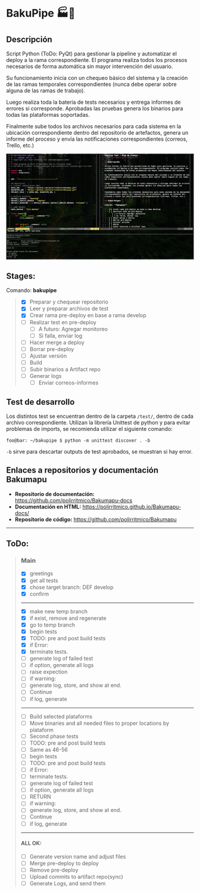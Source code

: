 BakuPipe :factory::calling:
===========================

## Descripción

Script Python (ToDo: PyQt) para gestionar la pipeline y automatizar el deploy a
la rama correspondiente. El programa realiza todos los procesos necesarios de
forma automática sin mayor intervención del usuario.

Su funcionamiento inicia con un chequeo básico del sistema y la creación de las
ramas temporales correspondientes (nunca debe operar sobre alguna de las ramas
de trabajo).

Luego realiza toda la batería de tests necesarios y entrega informes de errores
si corresponde. Aprobadas las pruebas genera los binarios para todas las
plataformas soportadas.

Finalmente sube todos los archivos necesarios para cada sistema en la ubicación
correspondiente dentro del repositorio de artefactos, genera un informe del
proceso y envía las notificaciones correspondientes (correos, Trello, etc.)

![sceenshot](docs/screenshot.png)

## Stages:

Comando: **bakupipe**

> - [x] Preparar y chequear repositorio
> - [x] Leer y preparar archivos de test
> - [x] Crear rama pre-deploy en base a rama develop
> - [ ] Realizar test en pre-deploy
>    - [ ] A futuro: Agregar monitoreo
>    - [ ] Si falla, enviar log
> - [ ] Hacer merge a deploy
> - [ ] Borrar pre-deploy
> - [ ] Ajustar versión
> - [ ] Build
> - [ ] Subir binarios a Artifact repo
> - [ ] Generar logs
>    - [ ] Enviar correos-informes

## Test de desarrollo

Los distintos test se encuentran dentro de la carpeta `/test/`, dentro de cada
archivo correspondiente. Utilizan la librería Unittest de python y para evitar
problemas de imports, se recomienda utilizar el siguiente comando:

```console
foo@bar: ~/bakupipe $ python -m unittest discover . -b
```
`-b` sirve para descartar outputs de test aprobados, se muestran si hay error.

## Enlaces a repositorios y documentación Bakumapu

* **Repositorio de documentación:** https://github.com/polirritmico/Bakumapu-docs
* **Documentación en HTML:** https://polirritmico.github.io/Bakumapu-docs/
* **Repositorio de código:** https://github.com/polirritmico/Bakumapu

---

## ToDo:

> ### Main
> * [x]  greetings
> * [x]  get all tests
> * [x]  chose target branch: DEF develop
> * [x]  confirm
> ------------------------------------------------------------------------------
> * [x]  make new temp branch
> * [x]    if exist, remove and regenerate
> * [x]  go to temp branch
> * [x]  begin tests
> * [x]    TODO: pre and post build tests
> * [x]  if Error:
> * [x]    terminate tests.
> * [ ]    generate log of failed test
> * [ ]    if option, generate all logs
> * [ ]    raise expection
> * [ ]  if warning:
> * [ ]    generate log, store, and show at end.
> * [ ]    Continue
> * [ ]  if log, generate
> ------------------------------------------------------------------------------
> * [ ]  Build selected plataforms
> * [ ]  Move binaries and all needed files to proper locations by plataform
> * [ ]  Second phase tests
> * [ ]    TODO: pre and post build tests
> * [ ]  Same as 46-56
> * [ ]  begin tests
> * [ ]    TODO: pre and post build tests
> * [ ]  if Error:
> * [ ]    terminate tests.
> * [ ]    generate log of failed test
> * [ ]    if option, generate all logs
> * [ ]    RETURN
> * [ ]  if warning:
> * [ ]    generate log, store, and show at end.
> * [ ]    Continue
> * [ ]  if log, generate
> ------------------------------------------------------------------------------
> #### ALL OK:
> * [ ]  Generate version name and adjust files
> * [ ]  Merge pre-deploy to deploy
> * [ ]  Remove pre-deploy
> * [ ]  Upload commits to artifact repo(sync)
> * [ ]  Generate Logs, and send them
